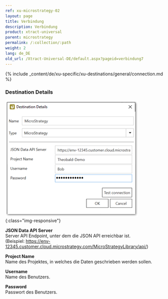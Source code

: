 ```yaml
---
ref: xu-microstrategy-02
layout: page
title: Verbindung
description: Verbindung
product: xtract-universal
parent: microstrategy
permalink: /:collection/:path
weight: 2
lang: de_DE
old_url: /Xtract-Universal-DE/default.aspx?pageid=verbindung7
---
```

{% include _content/de/xu-specific/xu-destinations/general/connection.md %}	

### Destination Details
![mstr-destination-details](/img/content/mstr-destination-details.png){:class="img-responsive"} 




**JSON Data API Server**<br>
Server API Endpoint, unter dem die JSON API erreichbar ist.<br>
(Beispiel: https://env-12345.customer.cloud.microstrategy.com/MicroStrategyLibrary/api/)

**Project Name**<br> 
Name des Projektes, in welches die Daten geschrieben werden sollen.

**Username**<br> 
Name des Benutzers.

**Password**<br> 
Passwort des Benutzers.

